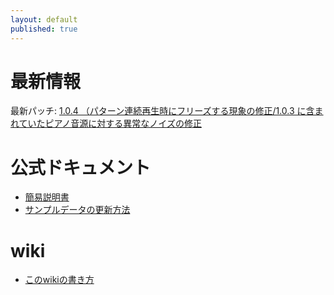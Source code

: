 ```yaml
---
layout: default
published: true
---
```


# 最新情報 
最新パッチ: [1.0.4 （パターン連続再生時にフリーズする現象の修正/1.0.3 に含まれていたピアノ音源に対する異常なノイズの修正](http://www.kdj-one.jp/patch.html)

# 公式ドキュメント
- [簡易説明書](http://www.kdj-one.jp/KDJ-ONE%E7%B0%A1%E6%98%93%E8%AA%AC%E6%98%8E%E6%9B%B8_kari_1.pdf)  
- [サンプルデータの更新方法](http://www.kdj-one.jp/patch_tutorial.html)

# wiki
- [このwikiの書き方](./howtowrite/)


